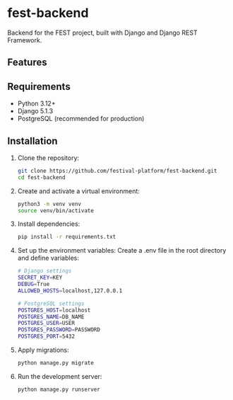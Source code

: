 # fest-backend

Backend for the FEST project, built with Django and Django REST Framework.

## Features

## Requirements

- Python 3.12+
- Django 5.1.3
- PostgreSQL (recommended for production)

## Installation

1. Clone the repository:
   ```bash
   git clone https://github.com/festival-platform/fest-backend.git
   cd fest-backend
2.	Create and activate a virtual environment:
    ```bash
    python3 -m venv venv
    source venv/bin/activate
3.	Install dependencies:
    ```bash
    pip install -r requirements.txt
4.	Set up the environment variables:
Create a .env file in the root directory and define variables:
    ```bash
    # Django settings
    SECRET_KEY=KEY
    DEBUG=True
    ALLOWED_HOSTS=localhost,127.0.0.1

    # PostgreSQL settings
    POSTGRES_HOST=localhost
    POSTGRES_NAME=DB_NAME
    POSTGRES_USER=USER
    POSTGRES_PASSWORD=PASSWORD
    POSTGRES_PORT=5432
5.	Apply migrations:
    ```bash
    python manage.py migrate
6.	Run the development server:
    ```bash
    python manage.py runserver